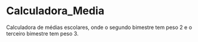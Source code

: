 # Calculadora_Media
Calculadora de médias escolares, onde o segundo bimestre tem peso 2 e o terceiro bimestre tem peso 3.

